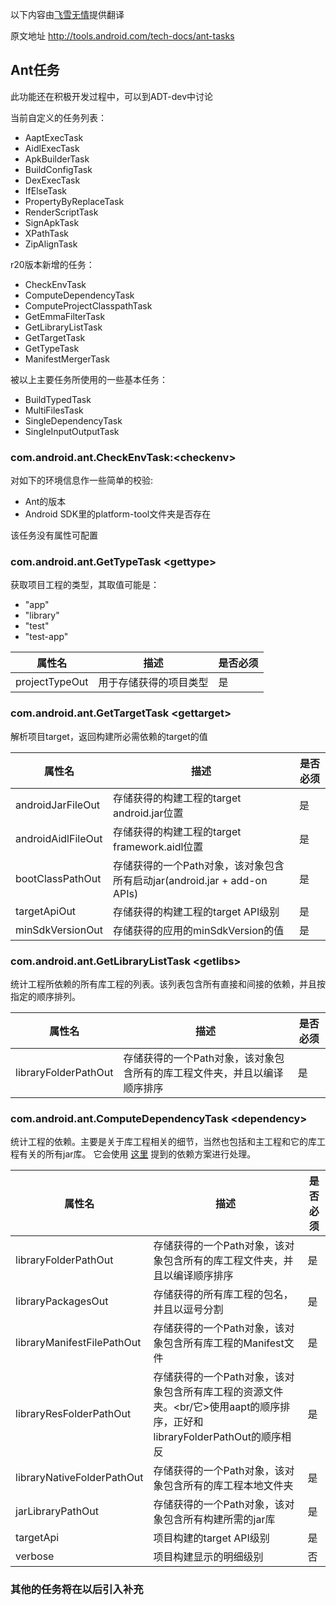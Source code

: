 以下内容由[飞雪无情](http://www.flysnow.org)提供翻译

原文地址 <http://tools.android.com/tech-docs/ant-tasks>

## Ant任务

此功能还在积极开发过程中，可以到ADT-dev中讨论

当前自定义的任务列表：

* AaptExecTask
* AidlExecTask
* ApkBuilderTask
* BuildConfigTask
* DexExecTask
* IfElseTask
* PropertyByReplaceTask
* RenderScriptTask
* SignApkTask
* XPathTask
* ZipAlignTask

r20版本新增的任务：

* CheckEnvTask
* ComputeDependencyTask
* ComputeProjectClasspathTask
* GetEmmaFilterTask
* GetLibraryListTask
* GetTargetTask
* GetTypeTask
* ManifestMergerTask

被以上主要任务所使用的一些基本任务：

* BuildTypedTask
* MultiFilesTask
* SingleDependencyTask
* SingleInputOutputTask

### com.android.ant.CheckEnvTask:&lt;checkenv&gt;

对如下的环境信息作一些简单的校验:

* Ant的版本
* Android SDK里的platform-tool文件夹是否存在

该任务没有属性可配置

### com.android.ant.GetTypeTask &lt;gettype&gt;

获取项目工程的类型，其取值可能是：

* "app"
* "library"
* "test"
* "test-app"

|属性名|描述|是否必须|
|---------|-----------|--------|
|projectTypeOut|用于存储获得的项目类型|是

### com.android.ant.GetTargetTask &lt;gettarget&gt;

解析项目target，返回构建所必需依赖的target的值

|属性名|描述|是否必须|
|---------|-----------|--------|
|androidJarFileOut|存储获得的构建工程的target android.jar位置|是
|androidAidlFileOut|存储获得的构建工程的target framework.aidl位置|是
|bootClassPathOut|存储获得的一个Path对象，该对象包含所有启动jar(android.jar + add-on APIs)|是
|targetApiOut|存储获得的构建工程的target API级别|是
|minSdkVersionOut|存储获得的应用的minSdkVersion的值|是

### com.android.ant.GetLibraryListTask &lt;getlibs&gt;

统计工程所依赖的所有库工程的列表。该列表包含所有直接和间接的依赖，并且按指定的顺序排列。

|属性名|描述|是否必须|
|---------|-----------|--------|
|libraryFolderPathOut|存储获得的一个Path对象，该对象包含所有的库工程文件夹，并且以编译顺序排序|是

### com.android.ant.ComputeDependencyTask &lt;dependency&gt;

统计工程的依赖。主要是关于库工程相关的细节，当然也包括和主工程和它的库工程有关的所有jar库。
它会使用 [这里](http://tools.android.com/recent/dealingwithdependenciesinandroidprojects) 提到的依赖方案进行处理。

|属性名|描述|是否必须|
|---------|-----------|--------|
|libraryFolderPathOut|存储获得的一个Path对象，该对象包含所有的库工程文件夹，并且以编译顺序排序|是
|libraryPackagesOut|存储获得的所有库工程的包名，并且以逗号分割|是
|libraryManifestFilePathOut|存储获得的一个Path对象，该对象包含所有库工程的Manifest文件|是
|libraryResFolderPathOut|存储获得的一个Path对象，该对象包含所有库工程的资源文件夹。<br/它>使用aapt的顺序排序，正好和libraryFolderPathOut的顺序相反|是
|libraryNativeFolderPathOut|存储获得的一个Path对象，该对象包含所有的库工程本地文件夹|是
|jarLibraryPathOut|存储获得的一个Path对象，该对象包含所有构建所需的jar库|是
|targetApi|项目构建的target API级别|是
|verbose|项目构建显示的明细级别|否

### 其他的任务将在以后引入补充
